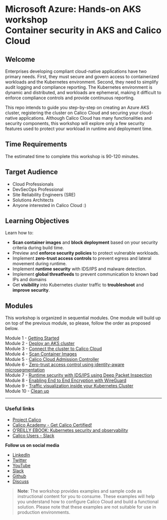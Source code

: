 # Microsoft Azure: Hands-on AKS workshop </br> Container security in AKS and Calico Cloud

## Welcome

Enterprises developing compliant cloud-native applications have two primary needs. First, they must secure and govern access to containerized workloads and the Kubernetes environment. Second, they need to simplify audit logging and compliance reporting. The Kubernetes environment is dynamic and distributed, and workloads are ephemeral, making it difficult to enforce compliance controls and provide continuous reporting.

This repo intends to guide you step-by-step on creating an Azure AKS cluster, registering the cluster on Calico Cloud and securing your cloud-native applications. Although Calico Cloud has many functionalities and security components, this workshop will explore only a few security features used to protect your workload in runtime and deployment time.

## Time Requirements

The estimated time to complete this workshop is 90-120 minutes.

## Target Audience

- Cloud Professionals
- DevSecOps Professional
- Site Reliability Engineers (SRE)
- Solutions Architects
- Anyone interested in Calico Cloud :)

## Learning Objectives

Learn how to:

- **Scan container images** and **block deployment** based on your security criteria during build time.
- Preview and **enforce security policies** to protect vulnerable workloads.
- Implement **zero-trust access controls** to prevent egress and lateral movement during runtime.
- Implement **runtime security** with IDS/IPS and malware detection.
- Implement **global threatfeeds** to prevent communication to known bad IPs and domains
- Get **visibility** into Kubernetes cluster traffic to **troubleshoot** and **improve security**.

## Modules

This workshop is organized in sequential modules. One module will build up on top of the previous module, so please, follow the order as proposed below.

Module 1 - [Getting Started](modules/module-1-getting-started.md)</br>
Module 2 - [Deploy an AKS cluster](modules/module-2-deploy-aks.md)</br>
Module 3 - [Connect the cluster to Calico Cloud](modules/module-3-connect-calicocloud.md)</br>
Module 4 - [Scan Container Images](modules/module-4-scan-images.md)</br>
Module 5 - [Calico Cloud Admission Controller](modules/module-5-admission-controller.md)</br>
Module 6 - [Zero-trust access control using identity-aware microsegmentation](modules/module-6-zerotrust.md)</br>
Module 7 - [Runtime security with IDS/IPS using Deep Packet Inspection](modules/module-7-runtimesec.md)</br>
Module 8 - [Enabling End to End Encryption with WireGuard](modules/module-8-threatfeed.md)</br>
Module 9 - [Traffic visualization inside your Kubernetes Cluster](modules/module-9-visibility.md)</br>
Module 10 - [Clean up](modules/module-10-cleanup.md)</br>

---

### Useful links

- [Project Calico](https://www.tigera.io/project-calico/)
- [Calico Academy - Get Calico Certified!](https://academy.tigera.io/)
- [O’REILLY EBOOK: Kubernetes security and observability](https://www.tigera.io/lp/kubernetes-security-and-observability-ebook)
- [Calico Users - Slack](https://slack.projectcalico.org/)

**Follow us on social media**

- [LinkedIn](https://www.linkedin.com/company/tigera/)
- [Twitter](https://twitter.com/tigeraio)
- [YouTube](https://www.youtube.com/channel/UC8uN3yhpeBeerGNwDiQbcgw/)
- [Slack](https://calicousers.slack.com/)
- [Github](https://github.com/tigera-solutions/)
- [Discuss](https://discuss.projectcalico.tigera.io/)

> **Note**: The workshop provides examples and sample code as instructional content for you to consume. These examples will help you understand how to configure Calico Cloud and build a functional solution. Please note that these examples are not suitable for use in production environments.
